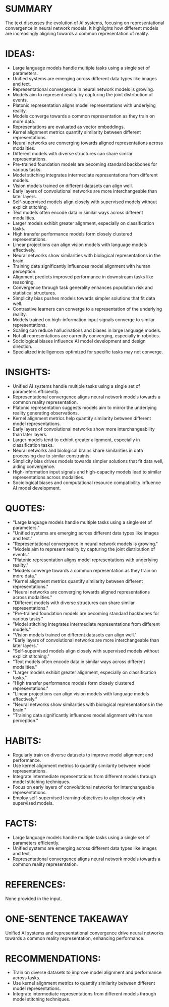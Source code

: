 # SUMMARY
The text discusses the evolution of AI systems, focusing on representational convergence in neural network models. It highlights how different models are increasingly aligning towards a common representation of reality.

# IDEAS:
- Large language models handle multiple tasks using a single set of parameters.
- Unified systems are emerging across different data types like images and text.
- Representational convergence in neural network models is growing.
- Models aim to represent reality by capturing the joint distribution of events.
- Platonic representation aligns model representations with underlying reality.
- Models converge towards a common representation as they train on more data.
- Representations are evaluated as vector embeddings.
- Kernel alignment metrics quantify similarity between different representations.
- Neural networks are converging towards aligned representations across modalities.
- Different models with diverse structures can share similar representations.
- Pre-trained foundation models are becoming standard backbones for various tasks.
- Model stitching integrates intermediate representations from different models.
- Vision models trained on different datasets can align well.
- Early layers of convolutional networks are more interchangeable than later layers.
- Self-supervised models align closely with supervised models without explicit stitching.
- Text models often encode data in similar ways across different modalities.
- Larger models exhibit greater alignment, especially on classification tasks.
- High transfer performance models form closely clustered representations.
- Linear projections can align vision models with language models effectively.
- Neural networks show similarities with biological representations in the brain.
- Training data significantly influences model alignment with human perception.
- Alignment predicts improved performance in downstream tasks like reasoning.
- Convergence through task generality enhances population risk and statistical structures.
- Simplicity bias pushes models towards simpler solutions that fit data well.
- Contrastive learners can converge to a representation of the underlying reality.
- Models trained on high-information input signals converge to similar representations.
- Scaling can reduce hallucinations and biases in large language models.
- Not all representations are currently converging, especially in robotics.
- Sociological biases influence AI model development and design direction.
- Specialized intelligences optimized for specific tasks may not converge.

# INSIGHTS:
- Unified AI systems handle multiple tasks using a single set of parameters efficiently.
- Representational convergence aligns neural network models towards a common reality representation.
- Platonic representation suggests models aim to mirror the underlying reality generating observations.
- Kernel alignment metrics help quantify similarity between different model representations.
- Early layers of convolutional networks show more interchangeability than later layers.
- Larger models tend to exhibit greater alignment, especially in classification tasks.
- Neural networks and biological brains share similarities in data processing due to similar constraints.
- Simplicity bias drives models towards simpler solutions that fit data well, aiding convergence.
- High-information input signals and high-capacity models lead to similar representations across modalities.
- Sociological biases and computational resource compatibility influence AI model development.

# QUOTES:
- "Large language models handle multiple tasks using a single set of parameters."
- "Unified systems are emerging across different data types like images and text."
- "Representational convergence in neural network models is growing."
- "Models aim to represent reality by capturing the joint distribution of events."
- "Platonic representation aligns model representations with underlying reality."
- "Models converge towards a common representation as they train on more data."
- "Kernel alignment metrics quantify similarity between different representations."
- "Neural networks are converging towards aligned representations across modalities."
- "Different models with diverse structures can share similar representations."
- "Pre-trained foundation models are becoming standard backbones for various tasks."
- "Model stitching integrates intermediate representations from different models."
- "Vision models trained on different datasets can align well."
- "Early layers of convolutional networks are more interchangeable than later layers."
- "Self-supervised models align closely with supervised models without explicit stitching."
- "Text models often encode data in similar ways across different modalities."
- "Larger models exhibit greater alignment, especially on classification tasks."
- "High transfer performance models form closely clustered representations."
- "Linear projections can align vision models with language models effectively."
- "Neural networks show similarities with biological representations in the brain."
- "Training data significantly influences model alignment with human perception."
  
# HABITS:
- Regularly train on diverse datasets to improve model alignment and performance.
- Use kernel alignment metrics to quantify similarity between model representations.
- Integrate intermediate representations from different models through model stitching techniques.
- Focus on early layers of convolutional networks for interchangeable representations.
- Employ self-supervised learning objectives to align closely with supervised models.
  
# FACTS:
- Large language models handle multiple tasks using a single set of parameters efficiently.
- Unified systems are emerging across different data types like images and text.
- Representational convergence aligns neural network models towards a common reality representation.
  
# REFERENCES:
None provided in the input.

# ONE-SENTENCE TAKEAWAY
Unified AI systems and representational convergence drive neural networks towards a common reality representation, enhancing performance.

# RECOMMENDATIONS:
- Train on diverse datasets to improve model alignment and performance across tasks.
- Use kernel alignment metrics to quantify similarity between different model representations.
- Integrate intermediate representations from different models through model stitching techniques.